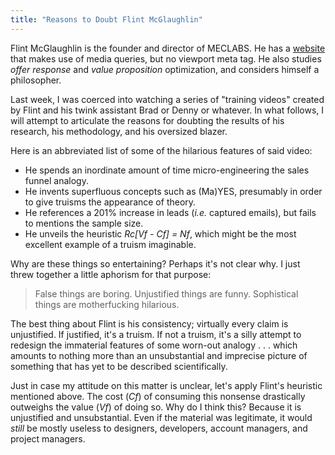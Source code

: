 ```yaml
---
title: "Reasons to Doubt Flint McGlaughlin"
---
```


Flint McGlaughlin is the founder and director of MECLABS. He has a [website](http://www.flintmcglaughlin.com/) that makes use of media queries, but no viewport meta tag. He also studies *offer response* and *value proposition* optimization, and considers himself a philosopher.

Last week, I was coerced into watching a series of "training videos" created by Flint and his twink assistant Brad or Denny or whatever. In what follows, I will attempt to articulate the reasons for doubting the results of his research, his methodology, and his oversized blazer.

Here is an abbreviated list of some of the hilarious features of said video:

* He spends an inordinate amount of time micro-engineering the sales funnel analogy.
* He invents superfluous concepts such as (Ma)YES, presumably in order to give truisms the appearance of theory.
* He references a 201% increase in leads (*i.e.* captured emails), but fails to mentions the sample size.
* He unveils the heuristic *Rc[Vf - Cf] = Nf*, which might be the most excellent example of a truism imaginable.

Why are these things so entertaining? Perhaps it's not clear why. I just threw together a little aphorism for that purpose:

> False things are boring. Unjustified things are funny. Sophistical things are motherfucking hilarious.

The best thing about Flint is his consistency; virtually every claim is unjustified. If justified, it's a truism. If not a truism, it's a silly attempt to redesign the immaterial features of some worn-out analogy . . . which amounts to nothing more than an unsubstantial and imprecise picture of something that has yet to be described scientifically.

Just in case my attitude on this matter is unclear, let's apply Flint's heuristic mentioned above. The cost (*Cf*) of consuming this nonsense drastically outweighs the value (*Vf*) of doing so. Why do I think this? Because it is unjustified and unsubstantial. Even if the material was legitimate, it would *still* be mostly useless to designers, developers, account managers, and project managers.
